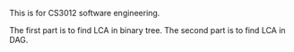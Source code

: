 This is for CS3012 software engineering.

The first part is to find LCA in binary tree.
The second part is to find LCA in DAG.